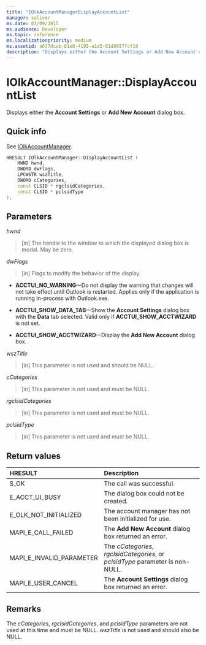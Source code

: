 ```yaml
---
title: "IOlkAccountManagerDisplayAccountList"
manager: soliver
ms.date: 03/09/2015
ms.audience: Developer
ms.topic: reference
ms.localizationpriority: medium
ms.assetid: a637dcab-81e0-4195-a1d5-61d9957fcf10
description: "Displays either the Account Settings or Add New Account dialog box."
---
```


# IOlkAccountManager::DisplayAccountList

Displays either the **Account Settings** or **Add New Account** dialog box. 
  
## Quick info

See [IOlkAccountManager](iolkaccountmanager.md).
  
```cpp
HRESULT IOlkAccountManager::DisplayAccountList ( 
    HWND hwnd,
    DWORD dwFlags,
    LPCWSTR wszTitle,
    DWORD cCategories,
    const CLSID * rgclsidCategories,
    const CLSID * pclsidType
);

```

## Parameters

_hwnd_
  
> [in] The handle to the window to which the displayed dialog box is modal. May be zero.
    
_dwFlags_
  
> [in] Flags to modify the behavior of the display. 
    
   - **ACCTUI_NO_WARNING**—Do not display the warning that changes will not take effect until Outlook is restarted. Applies only if the application is running in-process with Outlook.exe.
    
   - **ACCTUI_SHOW_DATA_TAB**—Show the **Account Settings** dialog box with the **Data** tab selected. Valid only if **ACCTUI_SHOW_ACCTWIZARD** is not set. 
    
   - **ACCTUI_SHOW_ACCTWIZARD**—Display the **Add New Account** dialog box. 
    
_wszTitle_
  
> [in] This parameter is not used and should be NULL.
    
_cCategories_
  
> [in] This parameter is not used and must be NULL. 
    
_rgclsidCategories_
  
> [in] This parameter is not used and must be NULL.
    
_pclsidType_
  
> [in] This parameter is not used and must be NULL.
    
## Return values

|**HRESULT**|**Description**|
|:-----|:-----|
|S_OK  <br/> |The call was successful. |
|E_ACCT_UI_BUSY  <br/> |The dialog box could not be created. |
|E_OLK_NOT_INITIALIZED  <br/> |The account manager has not been initialized for use. |
|MAPI_E_CALL_FAILED  <br/> |The **Add New Account** dialog box returned an error. |
|MAPI_E_INVALID_PARAMETER  <br/> |The  _cCategories_,  _rgclsidCategories_, or  _pclsidType_ parameter is non-NULL. |
|MAPI_E_USER_CANCEL  <br/> |The **Account Settings** dialog box returned an error. |
   
## Remarks

The  _cCategories_,  _rgclsidCategories_, and  _pclsidType_ parameters are not used at this time and must be NULL.  _wszTitle_ is not used and should also be NULL. 
  

